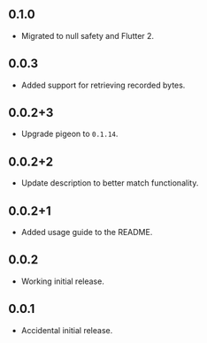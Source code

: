 ## 0.1.0

* Migrated to null safety and Flutter 2.

## 0.0.3

* Added support for retrieving recorded bytes.

## 0.0.2+3

* Upgrade pigeon to `0.1.14`.

## 0.0.2+2

* Update description to better match functionality.

## 0.0.2+1

* Added usage guide to the README.

## 0.0.2

* Working initial release.

## 0.0.1

* Accidental initial release.
